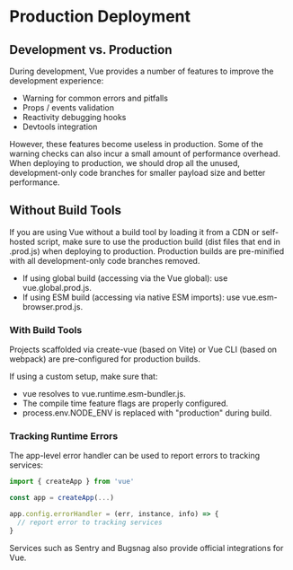 # Production Deployment

## Development vs. Production

During development, Vue provides a number of features to improve the development experience:
   - Warning for common errors and pitfalls
   - Props / events validation
   - Reactivity debugging hooks
   - Devtools integration

However, these features become useless in production. Some of the warning checks can also incur a small amount of performance overhead. When deploying to production, we should drop all the unused, development-only code branches for smaller payload size and better performance.

## Without Build Tools

If you are using Vue without a build tool by loading it from a CDN or self-hosted script, make sure to use the production build (dist files that end in .prod.js) when deploying to production. Production builds are pre-minified with all development-only code branches removed.
   - If using global build (accessing via the Vue global): use vue.global.prod.js.
   - If using ESM build (accessing via native ESM imports): use vue.esm-browser.prod.js.

### With Build Tools

Projects scaffolded via create-vue (based on Vite) or Vue CLI (based on webpack) are pre-configured for production builds.

If using a custom setup, make sure that:
   - vue resolves to vue.runtime.esm-bundler.js.
   - The compile time feature flags are properly configured.
   - process.env.NODE_ENV is replaced with "production" during build.

### Tracking Runtime Errors

The app-level error handler can be used to report errors to tracking services:

```js
import { createApp } from 'vue'

const app = createApp(...)

app.config.errorHandler = (err, instance, info) => {
  // report error to tracking services
}
```

Services such as Sentry and Bugsnag also provide official integrations for Vue.